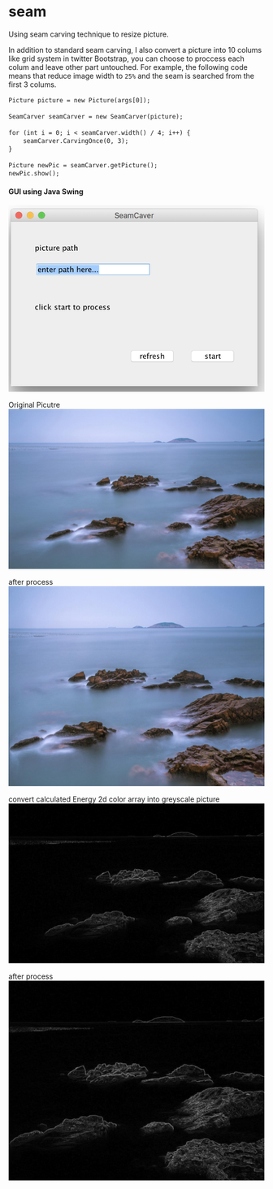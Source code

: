 # seam
Using seam carving technique to resize picture.

In addition to standard seam carving, I also convert a picture into 10 colums like grid system in twitter Bootstrap, you can choose to proccess each colum and leave other part untouched.
For example, the following code means that reduce image width to `25%` and the seam is searched from the first 3 colums. 
```
Picture picture = new Picture(args[0]);

SeamCarver seamCarver = new SeamCarver(picture);

for (int i = 0; i < seamCarver.width() / 4; i++) {
    seamCarver.CarvingOnce(0, 3);
}

Picture newPic = seamCarver.getPicture();
newPic.show();
```       
#### GUI using Java Swing 

![alt text](https://github.com/HoweZZH/SeamCarving/blob/master/guiPicture/1gui.png?raw=true "gui")

Original Picutre
![alt text](https://github.com/HoweZZH/SeamCarving/blob/master/testPicture/1.jpg?raw=true "original picture")

after process
![alt text](https://github.com/HoweZZH/SeamCarving/blob/master/testPicture/processed.jpg?raw=true "original picture")

convert calculated Energy 2d color array into greyscale picture
![alt text](https://github.com/HoweZZH/SeamCarving/blob/master/testPicture/OriginalEnergyGreyScale.jpg?raw=true "original picture")

after process
![alt text](https://github.com/HoweZZH/SeamCarving/blob/master/testPicture/processedEnergyGreyScale.jpg?raw=true "original picture")
